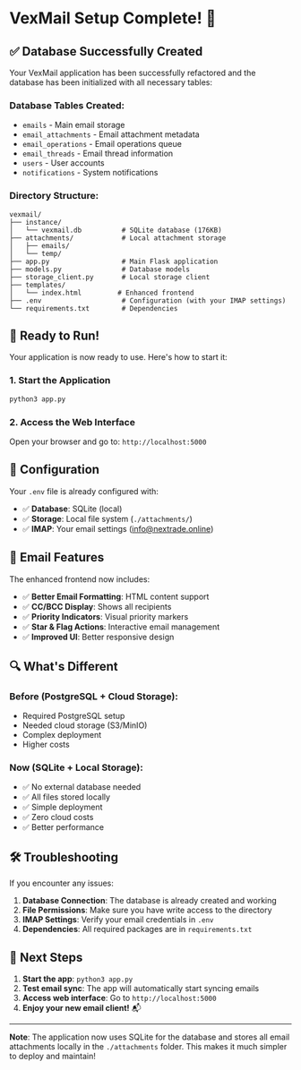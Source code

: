 # VexMail Setup Complete! 🎉

## ✅ Database Successfully Created

Your VexMail application has been successfully refactored and the database has been initialized with all necessary tables:

### Database Tables Created:
- `emails` - Main email storage
- `email_attachments` - Email attachment metadata
- `email_operations` - Email operations queue
- `email_threads` - Email thread information
- `users` - User accounts
- `notifications` - System notifications

### Directory Structure:
```
vexmail/
├── instance/
│   └── vexmail.db          # SQLite database (176KB)
├── attachments/            # Local attachment storage
│   ├── emails/
│   └── temp/
├── app.py                  # Main Flask application
├── models.py               # Database models
├── storage_client.py       # Local storage client
├── templates/
│   └── index.html         # Enhanced frontend
├── .env                    # Configuration (with your IMAP settings)
└── requirements.txt        # Dependencies
```

## 🚀 Ready to Run!

Your application is now ready to use. Here's how to start it:

### 1. Start the Application
```bash
python3 app.py
```

### 2. Access the Web Interface
Open your browser and go to: `http://localhost:5000`

## 🔧 Configuration

Your `.env` file is already configured with:
- ✅ **Database**: SQLite (local)
- ✅ **Storage**: Local file system (`./attachments/`)
- ✅ **IMAP**: Your email settings (info@nextrade.online)

## 📧 Email Features

The enhanced frontend now includes:
- ✅ **Better Email Formatting**: HTML content support
- ✅ **CC/BCC Display**: Shows all recipients
- ✅ **Priority Indicators**: Visual priority markers
- ✅ **Star & Flag Actions**: Interactive email management
- ✅ **Improved UI**: Better responsive design

## 🔍 What's Different

### Before (PostgreSQL + Cloud Storage):
- Required PostgreSQL setup
- Needed cloud storage (S3/MinIO)
- Complex deployment
- Higher costs

### Now (SQLite + Local Storage):
- ✅ No external database needed
- ✅ All files stored locally
- ✅ Simple deployment
- ✅ Zero cloud costs
- ✅ Better performance

## 🛠️ Troubleshooting

If you encounter any issues:

1. **Database Connection**: The database is already created and working
2. **File Permissions**: Make sure you have write access to the directory
3. **IMAP Settings**: Verify your email credentials in `.env`
4. **Dependencies**: All required packages are in `requirements.txt`

## 📝 Next Steps

1. **Start the app**: `python3 app.py`
2. **Test email sync**: The app will automatically start syncing emails
3. **Access web interface**: Go to `http://localhost:5000`
4. **Enjoy your new email client!** 📬

---

**Note**: The application now uses SQLite for the database and stores all email attachments locally in the `./attachments` folder. This makes it much simpler to deploy and maintain!
